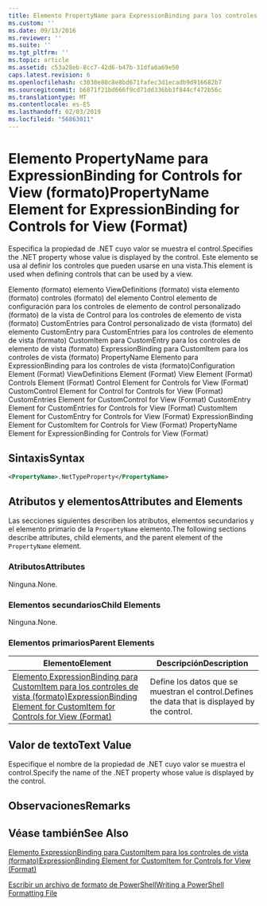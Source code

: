 ```yaml
---
title: Elemento PropertyName para ExpressionBinding para los controles de vista (formato) | Microsoft Docs
ms.custom: ''
ms.date: 09/13/2016
ms.reviewer: ''
ms.suite: ''
ms.tgt_pltfrm: ''
ms.topic: article
ms.assetid: c53a28eb-8cc7-42d6-b47b-31dfa6a69e50
caps.latest.revision: 6
ms.openlocfilehash: c3030e80c8e8bd671fafec3d1ecadb9d916682b7
ms.sourcegitcommit: b6871f21bd666f9cd71dd336bb3f844cf472b56c
ms.translationtype: MT
ms.contentlocale: es-ES
ms.lasthandoff: 02/03/2019
ms.locfileid: "56863011"
---
```

# <a name="propertyname-element-for-expressionbinding-for-controls-for-view-format"></a><span data-ttu-id="fc0c0-102">Elemento PropertyName para ExpressionBinding for Controls for View (formato)</span><span class="sxs-lookup"><span data-stu-id="fc0c0-102">PropertyName Element for ExpressionBinding for Controls for View (Format)</span></span>

<span data-ttu-id="fc0c0-103">Especifica la propiedad de .NET cuyo valor se muestra el control.</span><span class="sxs-lookup"><span data-stu-id="fc0c0-103">Specifies the .NET property whose value is displayed by the control.</span></span> <span data-ttu-id="fc0c0-104">Este elemento se usa al definir los controles que pueden usarse en una vista.</span><span class="sxs-lookup"><span data-stu-id="fc0c0-104">This element is used when defining controls that can be used by a view.</span></span>

<span data-ttu-id="fc0c0-105">Elemento (formato) elemento ViewDefinitions (formato) vista elemento (formato) controles (formato) del elemento Control elemento de configuración para los controles de elemento de control personalizado (formato) de la vista de Control para los controles de elemento de vista (formato) CustomEntries para Control personalizado de vista (formato) del elemento CustomEntry para CustomEntries para los controles de elemento de vista (formato) CustomItem para CustomEntry para los controles de elemento de vista (formato) ExpressionBinding para CustomItem para los controles de vista (formato) PropertyName Elemento para ExpressionBinding para los controles de vista (formato)</span><span class="sxs-lookup"><span data-stu-id="fc0c0-105">Configuration Element (Format) ViewDefinitions Element (Format) View Element (Format) Controls Element (Format) Control Element for Controls for View (Format) CustomControl Element for Control for Controls for View (Format) CustomEntries Element for CustomControl for View (Format) CustomEntry Element for CustomEntries for Controls for View (Format) CustomItem Element for CustomEntry for Controls for View (Format) ExpressionBinding Element for CustomItem for Controls for View (Format) PropertyName Element for ExpressionBinding for Controls for View (Format)</span></span>

## <a name="syntax"></a><span data-ttu-id="fc0c0-106">Sintaxis</span><span class="sxs-lookup"><span data-stu-id="fc0c0-106">Syntax</span></span>

```xml
<PropertyName>.NetTypeProperty</PropertyName>
```

## <a name="attributes-and-elements"></a><span data-ttu-id="fc0c0-107">Atributos y elementos</span><span class="sxs-lookup"><span data-stu-id="fc0c0-107">Attributes and Elements</span></span>

<span data-ttu-id="fc0c0-108">Las secciones siguientes describen los atributos, elementos secundarios y el elemento primario de la `PropertyName` elemento.</span><span class="sxs-lookup"><span data-stu-id="fc0c0-108">The following sections describe attributes, child elements, and the parent element of the `PropertyName` element.</span></span>

### <a name="attributes"></a><span data-ttu-id="fc0c0-109">Atributos</span><span class="sxs-lookup"><span data-stu-id="fc0c0-109">Attributes</span></span>

<span data-ttu-id="fc0c0-110">Ninguna.</span><span class="sxs-lookup"><span data-stu-id="fc0c0-110">None.</span></span>

### <a name="child-elements"></a><span data-ttu-id="fc0c0-111">Elementos secundarios</span><span class="sxs-lookup"><span data-stu-id="fc0c0-111">Child Elements</span></span>

<span data-ttu-id="fc0c0-112">Ninguna.</span><span class="sxs-lookup"><span data-stu-id="fc0c0-112">None.</span></span>

### <a name="parent-elements"></a><span data-ttu-id="fc0c0-113">Elementos primarios</span><span class="sxs-lookup"><span data-stu-id="fc0c0-113">Parent Elements</span></span>

|<span data-ttu-id="fc0c0-114">Elemento</span><span class="sxs-lookup"><span data-stu-id="fc0c0-114">Element</span></span>|<span data-ttu-id="fc0c0-115">Descripción</span><span class="sxs-lookup"><span data-stu-id="fc0c0-115">Description</span></span>|
|-------------|-----------------|
|[<span data-ttu-id="fc0c0-116">Elemento ExpressionBinding para CustomItem para los controles de vista (formato)</span><span class="sxs-lookup"><span data-stu-id="fc0c0-116">ExpressionBinding Element for CustomItem for Controls for View (Format)</span></span>](./expressionbinding-element-for-customitem-for-controls-for-view-format.md)|<span data-ttu-id="fc0c0-117">Define los datos que se muestran el control.</span><span class="sxs-lookup"><span data-stu-id="fc0c0-117">Defines the data that is displayed by the control.</span></span>|

## <a name="text-value"></a><span data-ttu-id="fc0c0-118">Valor de texto</span><span class="sxs-lookup"><span data-stu-id="fc0c0-118">Text Value</span></span>

<span data-ttu-id="fc0c0-119">Especifique el nombre de la propiedad de .NET cuyo valor se muestra el control.</span><span class="sxs-lookup"><span data-stu-id="fc0c0-119">Specify the name of the .NET property whose value is displayed by the control.</span></span>

## <a name="remarks"></a><span data-ttu-id="fc0c0-120">Observaciones</span><span class="sxs-lookup"><span data-stu-id="fc0c0-120">Remarks</span></span>

## <a name="see-also"></a><span data-ttu-id="fc0c0-121">Véase también</span><span class="sxs-lookup"><span data-stu-id="fc0c0-121">See Also</span></span>

[<span data-ttu-id="fc0c0-122">Elemento ExpressionBinding para CustomItem para los controles de vista (formato)</span><span class="sxs-lookup"><span data-stu-id="fc0c0-122">ExpressionBinding Element for CustomItem for Controls for View (Format)</span></span>](./expressionbinding-element-for-customitem-for-controls-for-view-format.md)

[<span data-ttu-id="fc0c0-123">Escribir un archivo de formato de PowerShell</span><span class="sxs-lookup"><span data-stu-id="fc0c0-123">Writing a PowerShell Formatting File</span></span>](./writing-a-powershell-formatting-file.md)
